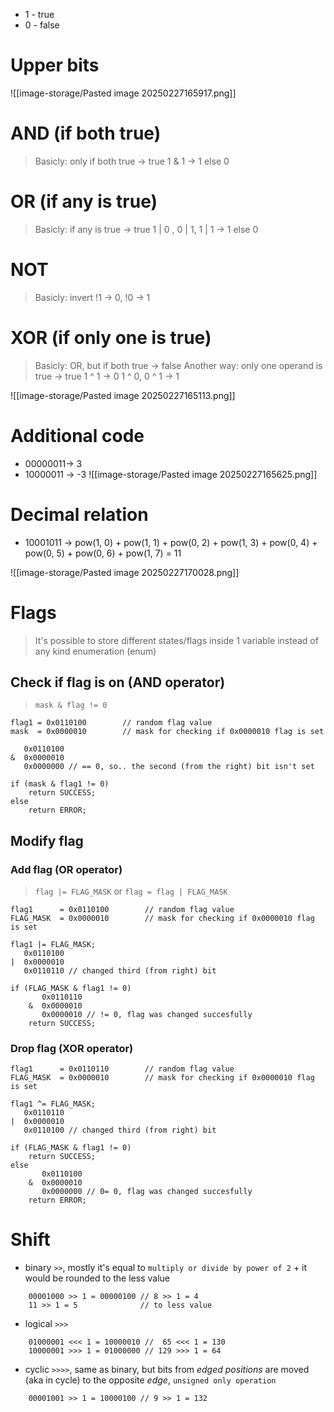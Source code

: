 * 1 - true
* 0 - false

# Upper bits
![[image-storage/Pasted image 20250227165917.png]]

# AND (if both true)
> Basicly: only if both true -> true 
> 1 & 1 -> 1 else 0

# OR (if any is true)
> Basicly: if any is true -> true 
> 1 | 0 , 0 | 1, 1 | 1 -> 1 else 0

# NOT
> Basicly: invert
> !1 -> 0, !0 -> 1

# XOR (if only one is true)
> Basicly: OR, but if both true -> false
> Another way: only one operand is true -> true
> 1 ^ 1 -> 0
> 1 ^ 0, 0 ^ 1 -> 1

![[image-storage/Pasted image 20250227165113.png]]

# Additional code
* 00000011-> 3
* 10000011 -> -3
![[image-storage/Pasted image 20250227165625.png]]

# Decimal relation
* 10001011 -> pow(1, 0) + pow(1, 1) + pow(0, 2) + pow(1, 3) + pow(0, 4) + pow(0, 5) + pow(0, 6) + pow(1, 7) = 11

![[image-storage/Pasted image 20250227170028.png]]

# Flags
> It's possible to store different states/flags inside 1 variable instead of any kind enumeration (enum)

## Check if flag is on (AND operator)
> `mask & flag != 0`
```
flag1 = 0x0110100        // random flag value
mask  = 0x0000010        // mask for checking if 0x0000010 flag is set

   0x0110100 
&  0x0000010
   0x0000000 // == 0, so.. the second (from the right) bit isn't set

if (mask & flag1 != 0)
	return SUCCESS;
else
	return ERROR;
```

## Modify flag
### Add flag (OR operator)
> `flag |= FLAG_MASK` or `flag = flag | FLAG_MASK`
```
flag1      = 0x0110100        // random flag value
FLAG_MASK  = 0x0000010        // mask for checking if 0x0000010 flag is set

flag1 |= FLAG_MASK;
   0x0110100 
|  0x0000010
   0x0110110 // changed third (from right) bit

if (FLAG_MASK & flag1 != 0)
	   0x0110110
	&  0x0000010
	   0x0000010 // != 0, flag was changed succesfully
	return SUCCESS;
```

### Drop flag (XOR operator)
```
flag1      = 0x0110110        // random flag value
FLAG_MASK  = 0x0000010        // mask for checking if 0x0000010 flag is set

flag1 ^= FLAG_MASK;
   0x0110110 
|  0x0000010
   0x0110100 // changed third (from right) bit

if (FLAG_MASK & flag1 != 0)
	return SUCCESS;
else 
	   0x0110100
	&  0x0000010
	   0x0000000 // 0= 0, flag was changed succesfully
	return ERROR;
```

# Shift
* binary `>>`, mostly it's equal to `multiply or divide by power of 2` + it would be rounded to the less value
```
    00001000 >> 1 = 00000100 // 8 >> 1 = 4
	11 >> 1 = 5              // to less value
```
* logical `>>>`
```
    01000001 <<< 1 = 10000010 //  65 <<< 1 = 130
    10000001 >>> 1 = 01000000 // 129 >>> 1 = 64
```
* cyclic   `>>>>`,  same as binary, but bits from *edged positions* are moved (aka in cycle) to the opposite *edge*, `unsigned only operation`
```
    00001001 >> 1 = 10000100 // 9 >> 1 = 132
```
